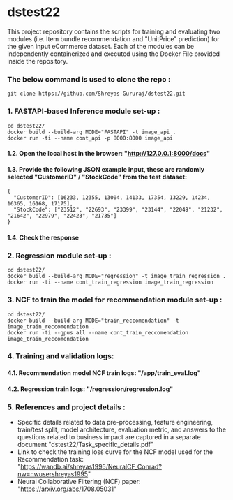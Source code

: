# dstest22
This project repository contains the scripts for training and evaluating two modules (i.e. Item bundle recommendation and "UnitPrice" prediction) for the given input eCommerce dataset. Each of the modules can be independently containerized and executed using the Docker File provided inside the  repository.

### The below command is used to clone the repo :
```
git clone https://github.com/Shreyas-Gururaj/dstest22.git
```
### 1. FASTAPI-based Inference module set-up :
```
cd dstest22/
docker build --build-arg MODE="FASTAPI" -t image_api .
docker run -ti --name cont_api -p 8000:8000 image_api
```

#### 1.2. Open the local host in the browser: "http://127.0.0.1:8000/docs"

#### 1.3. Provide the following JSON example input, these are randomly selected "CustomerID" / "StockCode" from the test dataset:
```
{
  "CustomerID": [16233, 12355, 13004, 14133, 17354, 13229, 14234, 16365, 16168, 17175],
  "StockCode": ["23512", "22693", "23399", "23144", "22049", "21232", "21642", "22979", "22423", "21735"]
}
```

#### 1.4. Check the response

### 2. Regression module set-up :
```
cd dstest22/
docker build --build-arg MODE="regression" -t image_train_regression .
docker run -ti --name cont_train_regression image_train_regression
```

### 3. NCF to train the model for recommendation module set-up :
```
cd dstest22/
docker build --build-arg MODE="train_reccomendation" -t image_train_reccomendation .
docker run -ti --gpus all --name cont_train_reccomendation image_train_reccomendation
```
### 4. Training and validation logs:

#### 4.1. Recommendation model NCF train logs: "/app/train_eval.log"
#### 4.2. Regression train logs: "/regression/regression.log"

### 5. References and project details :
- Specific details related to data pre-processing, feature engineering, train/test split, model architecture, evaluation metric, and answers to the questions related to business impact are captured in a separate document "dstest22/Task_specific_details.pdf"
- Link to check the training loss curve for the NCF model used for the Recommendation task: "https://wandb.ai/shreyas1995/NeuralCF_Conrad?nw=nwusershreyas1995"
- Neural Collaborative Filtering (NCF) paper: "https://arxiv.org/abs/1708.05031"
